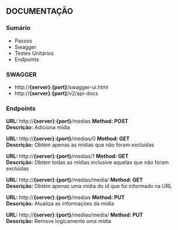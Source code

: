 ## DOCUMENTAÇÃO

<h3>Sumário</h3>
<ul>
  <li>Passos</li>
  <li>Swagger</li>
  <li>Testes Unitários</li>
  <li>Endpoints</li>
</ul>

<h3>SWAGGER</h3>

<ul>
	<li>http://<b>{server}</b>:<b>{port}</b>/swagger-ui.html</li>
	<li>http://<b>{server}</b>:<b>{port}</b>/v2/api-docs</li>
</ul>


<h3>Endpoints</h3>

<b>URL: </b> http://<b>{server}</b>:<b>{port}</b>/medias      <b>Method: POST</b>
<br /> <b>Descrição:</b> Adiciona mídia

<b>URL: </b> http://<b>{server}</b>:<b>{port}</b>/medias/0      <b>Method: GET</b>
<br /> <b>Descrição:</b> Obtém apenas as mídias que não foram excluídas

<b>URL: </b> http://<b>{server}</b>:<b>{port}</b>/medias/1      <b>Method: GET</b>
<br /> <b>Descrição:</b> Obtém todas as mídias inclusive aquelas que não foram excluídas

<b>URL: </b> http://<b>{server}</b>:<b>{port}</b>/medias/media/<b><id></b>      <b>Method: GET</b>
<br /> <b>Descrição:</b> Obtém apenas uma mídia do id que foi informado na URL

<b>URL: </b> http://<b>{server}</b>:<b>{port}</b>/medias      <b>Method: PUT</b>
<br /> <b>Descrição:</b> Atualiza as informações da mídia

<b>URL: </b> http://<b>{server}</b>:<b>{port}</b>/medias/media/<b><id></b>      <b>Method: PUT</b>
<br /> <b>Descrição:</b> Remove logicamente uma mídia





